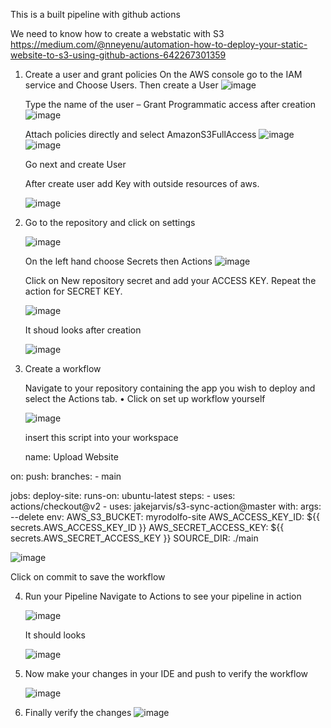 This is a built pipeline with github actions

We need to know how to create a webstatic with S3
https://medium.com/@nneyenu/automation-how-to-deploy-your-static-website-to-s3-using-github-actions-642267301359

1) Create a user and grant policies
   On the AWS console go to the IAM service and Choose Users. Then create a User
   ![image](https://github.com/resgem585/deploy-github-actions/assets/105258020/37761a29-1f90-4b75-ad79-63e8842bd375)

   Type the name of the user – Grant Programmatic access after creation
   ![image](https://github.com/resgem585/deploy-github-actions/assets/105258020/a211c193-d3e3-487f-bbac-b83b04fecd5c)

   Attach policies directly and select AmazonS3FullAccess
   ![image](https://github.com/resgem585/deploy-github-actions/assets/105258020/14b80bc4-0f39-4857-b240-6a3a11d2c9a8)
   ![image](https://github.com/resgem585/deploy-github-actions/assets/105258020/e7200b18-5c02-42ac-a267-6d5b5be52a58)

   Go next and create User

   After create user add Key with outside resources of aws.

   ![image](https://github.com/resgem585/deploy-github-actions/assets/105258020/9682140b-0018-4301-8933-bfb2220acb62)

2) Go to the repository and click on settings

   ![image](https://github.com/resgem585/deploy-github-actions/assets/105258020/630f3908-6f21-48f4-bdae-740c406ce891)

   On the left hand choose Secrets then Actions
   ![image](https://github.com/resgem585/deploy-github-actions/assets/105258020/b4caa0b7-aba5-4e93-8187-044b3dd98096)

   Click on New repository secret and add your ACCESS KEY. Repeat the action for SECRET KEY.

   ![image](https://github.com/resgem585/deploy-github-actions/assets/105258020/5cf31490-157c-4217-b9e8-b71e0ab9c06a)

   It shoud looks after creation

   ![image](https://github.com/resgem585/deploy-github-actions/assets/105258020/670e30ce-54b7-4a3d-b654-9d6f8a5c6367)


3) Create a workflow

   Navigate to your repository containing the app you wish to deploy and select the Actions tab.
   •	Click on set up workflow yourself

   ![image](https://github.com/resgem585/deploy-github-actions/assets/105258020/221561f7-1649-4d58-8e4d-091edc885acd)

   insert this script into your workspace

   name: Upload Website

on:
  push:
    branches:
    - main

jobs:
  deploy-site:
    runs-on: ubuntu-latest
    steps:
      - uses: actions/checkout@v2
      - uses: jakejarvis/s3-sync-action@master
        with:
          args: --delete
        env:
          AWS_S3_BUCKET: myrodolfo-site
          AWS_ACCESS_KEY_ID: ${{ secrets.AWS_ACCESS_KEY_ID }}
          AWS_SECRET_ACCESS_KEY: ${{ secrets.AWS_SECRET_ACCESS_KEY }}
          SOURCE_DIR: ./main

![image](https://github.com/resgem585/deploy-github-actions/assets/105258020/17cce0ed-84de-4d81-9a94-250589ed120c)


Click on commit to save the workflow

4) Run your Pipeline
    Navigate to Actions to see your pipeline in action

   ![image](https://github.com/resgem585/deploy-github-actions/assets/105258020/749d3217-573c-4a64-a733-f26fd427dda7)

   It should looks

   ![image](https://github.com/resgem585/deploy-github-actions/assets/105258020/faf46ba9-1304-4468-9b4f-55b5064a6595)

5) Now make your changes in your IDE and push to verify the workflow

   ![image](https://github.com/resgem585/deploy-github-actions/assets/105258020/ef9d2b89-1be8-4437-bfed-2f71a9a810ad)


6) Finally verify the changes
   ![image](https://github.com/resgem585/deploy-github-actions/assets/105258020/05fba741-f273-4001-b603-f21d2514ebe2)







   



